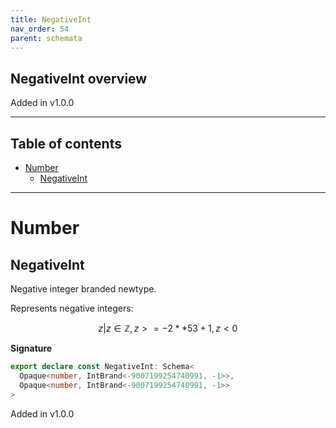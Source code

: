 ```yaml
---
title: NegativeInt
nav_order: 54
parent: schemata
---
```


## NegativeInt overview

Added in v1.0.0

---

<h2 class="text-delta">Table of contents</h2>

- [Number](#number)
  - [NegativeInt](#negativeint)

---

# Number

## NegativeInt

Negative integer branded newtype.

Represents negative integers:

```math
 { z | z ∈ ℤ, z >= -2 ** 53 + 1, z < 0 }
```

**Signature**

```ts
export declare const NegativeInt: Schema<
  Opaque<number, IntBrand<-9007199254740991, -1>>,
  Opaque<number, IntBrand<-9007199254740991, -1>>
>
```

Added in v1.0.0
